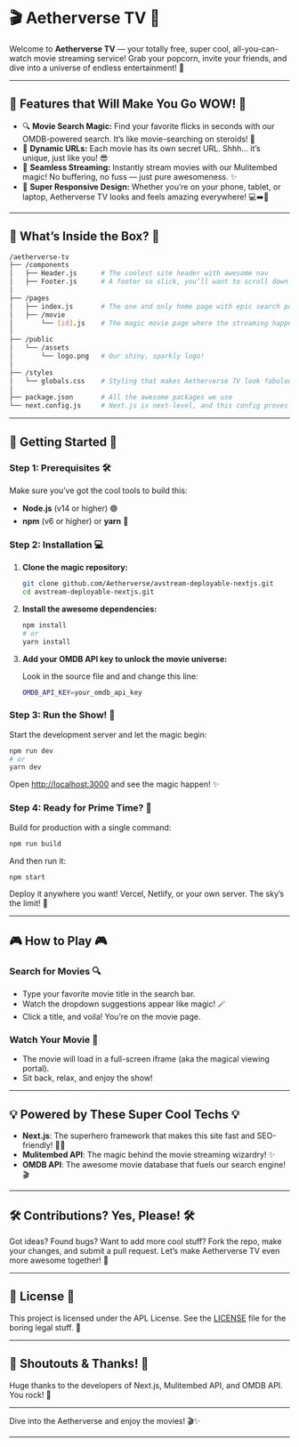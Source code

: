 
# 🎬 **Aetherverse TV** 🍿

Welcome to **Aetherverse TV** — your totally free, super cool, all-you-can-watch movie streaming service! Grab your popcorn, invite your friends, and dive into a universe of endless entertainment! 🌌

---

## 🌟 **Features that Will Make You Go WOW!** 🌟

- 🔍 **Movie Search Magic:** Find your favorite flicks in seconds with our OMDB-powered search. It’s like movie-searching on steroids! 💪
- 🔗 **Dynamic URLs:** Each movie has its own secret URL. Shhh… it’s unique, just like you! 😎
- 🎥 **Seamless Streaming:** Instantly stream movies with our Mulitembed magic! No buffering, no fuss — just pure awesomeness. ✨
- 📱 **Super Responsive Design:** Whether you’re on your phone, tablet, or laptop, Aetherverse TV looks and feels amazing everywhere! 💻➡️📱

---

## 📂 **What’s Inside the Box?** 📂

```bash
/aetherverse-tv
├── /components
│   ├── Header.js      # The coolest site header with awesome nav
│   ├── Footer.js      # A footer so slick, you’ll want to scroll down just to see it!
│
├── /pages
│   ├── index.js       # The one and only home page with epic search powers
│   ├── /movie
│       └── [id].js    # The magic movie page where the streaming happens!
│
├── /public
│   └── /assets
│       └── logo.png   # Our shiny, sparkly logo!
│
├── /styles
│   └── globals.css    # Styling that makes Aetherverse TV look fabulous!
│
├── package.json       # All the awesome packages we use
└── next.config.js     # Next.js is next-level, and this config proves it!
```

---

## 🚀 **Getting Started** 🚀

### **Step 1: Prerequisites** 🛠️

Make sure you’ve got the cool tools to build this:

- **Node.js** (v14 or higher) 🟢
- **npm** (v6 or higher) or **yarn** 🧶

### **Step 2: Installation** 💻

1. **Clone the magic repository:**

   ```bash
   git clone github.com/Aetherverse/avstream-deployable-nextjs.git
   cd avstream-deployable-nextjs.git
   ```

2. **Install the awesome dependencies:**

   ```bash
   npm install
   # or
   yarn install
   ```

3. **Add your OMDB API key to unlock the movie universe:**

   Look in the source file and and change this line:

   ```bash
   OMDB_API_KEY=your_omdb_api_key
   ```

### **Step 3: Run the Show!** 🎉

Start the development server and let the magic begin:

```bash
npm run dev
# or
yarn dev
```

Open [http://localhost:3000](http://localhost:3000) and see the magic happen! ✨

### **Step 4: Ready for Prime Time?** 🌟

Build for production with a single command:

```bash
npm run build
```

And then run it:

```bash
npm start
```

Deploy it anywhere you want! Vercel, Netlify, or your own server. The sky’s the limit! 🚀

---

## 🎮 **How to Play** 🎮

### **Search for Movies** 🔍

- Type your favorite movie title in the search bar.
- Watch the dropdown suggestions appear like magic! 🪄
- Click a title, and voila! You’re on the movie page.

### **Watch Your Movie** 🎥

- The movie will load in a full-screen iframe (aka the magical viewing portal).
- Sit back, relax, and enjoy the show!

---

## 💡 **Powered by These Super Cool Techs** 💡

- **Next.js**: The superhero framework that makes this site fast and SEO-friendly! 🦸‍♂️
- **Mulitembed API**: The magic behind the movie streaming wizardry! ✨
- **OMDB API**: The awesome movie database that fuels our search engine! 🎬

---

## 🛠️ **Contributions? Yes, Please!** 🛠️

Got ideas? Found bugs? Want to add more cool stuff? Fork the repo, make your changes, and submit a pull request. Let’s make Aetherverse TV even more awesome together! 🤝

---

## 📜 **License** 📜

This project is licensed under the APL License. See the [LICENSE](LICENSE) file for the boring legal stuff. 📄

---

## 👏 **Shoutouts & Thanks!** 👏

Huge thanks to the developers of Next.js, Mulitembed API, and OMDB API. You rock! 🎸

---

Dive into the Aetherverse and enjoy the movies! 🎬✨

---

